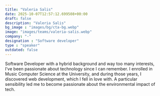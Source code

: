 ```yaml
---
title: "Valeria Salis"
date: 2025-10-07T12:57:12.699508+00:00
draft: false
description: "Valeria Salis"
bg_image : "images/bg/cta-bg.webp"
image: "images/teams/valeria-salis.webp"
company: "-"
designation : "Software developer"
type : "speaker"
outdated: false
---
```


Software Developer with a hybrid background and way too many interests, I’ve been passionate about technology since I can remember. I enrolled in Music Computer Science at the University, and during those years, I discovered web development, which I fell in love with. A particular sensibility led me to become passionate about the environmental impact of tech.